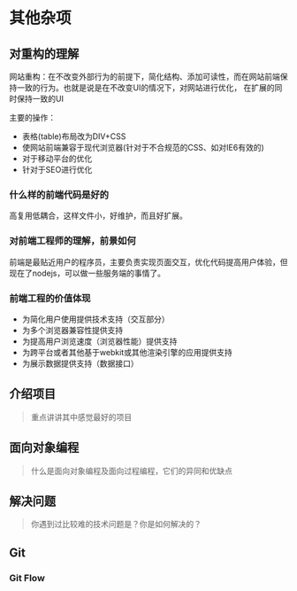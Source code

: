 # 其他杂项

## 对重构的理解

网站重构：在不改变外部行为的前提下，简化结构、添加可读性，而在网站前端保持一致的行为。也就是说是在不改变UI的情况下，对网站进行优化， 在扩展的同时保持一致的UI

主要的操作：

* 表格(table)布局改为DIV+CSS
* 使网站前端兼容于现代浏览器(针对于不合规范的CSS、如对IE6有效的)
* 对于移动平台的优化
* 针对于SEO进行优化

### 什么样的前端代码是好的

高复用低耦合，这样文件小，好维护，而且好扩展。

### 对前端工程师的理解，前景如何

前端是最贴近用户的程序员，主要负责实现页面交互，优化代码提高用户体验，但现在了nodejs，可以做一些服务端的事情了。

### 前端工程的价值体现

* 为简化用户使用提供技术支持（交互部分）
* 为多个浏览器兼容性提供支持
* 为提高用户浏览速度（浏览器性能）提供支持
* 为跨平台或者其他基于webkit或其他渲染引擎的应用提供支持
* 为展示数据提供支持（数据接口）


## 介绍项目

> 重点讲讲其中感觉最好的项目

## 面向对象编程

> 什么是面向对象编程及面向过程编程，它们的异同和优缺点

## 解决问题 

> 你遇到过比较难的技术问题是？你是如何解决的？


## Git

### Git Flow


